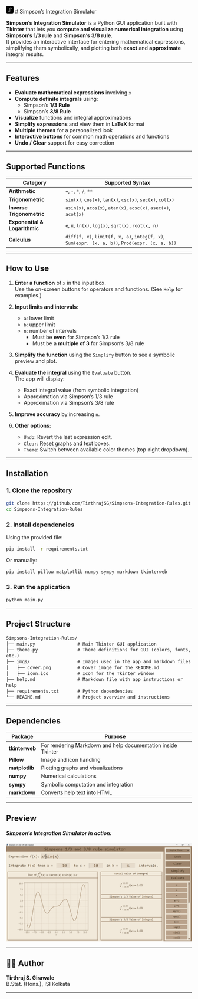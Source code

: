 <img src="imgs/icon.png" alt="emoji" width="20" height="20">
# Simpson’s Integration Simulator


**Simpson’s Integration Simulator** is a Python GUI application built with **Tkinter** that lets you **compute and visualize numerical integration** using **Simpson’s 1/3 rule** and **Simpson’s 3/8 rule**.  
It provides an interactive interface for entering mathematical expressions, simplifying them symbolically, and plotting both **exact** and **approximate** integral results.

---

## Features

- **Evaluate mathematical expressions** involving `x`
- **Compute definite integrals** using:
  - Simpson’s **1/3 Rule**
  - Simpson’s **3/8 Rule**
- **Visualize** functions and integral approximations
- **Simplify expressions** and view them in **LaTeX** format
- **Multiple themes** for a personalized look
- **Interactive buttons** for common math operations and functions
-  **Undo / Clear** support for easy correction

---

## Supported Functions

| Category | Supported Syntax |
|-----------|------------------|
| **Arithmetic** | `+`, `-`, `*`, `/`, `**` |
| **Trigonometric** | `sin(x)`, `cos(x)`, `tan(x)`, `csc(x)`, `sec(x)`, `cot(x)` |
| **Inverse Trigonometric** | `asin(x)`, `acos(x)`, `atan(x)`, `acsc(x)`, `asec(x)`, `acot(x)` |
| **Exponential & Logarithmic** | `e`, `π`, `ln(x)`, `log(x)`, `sqrt(x)`, `root(x, n)` |
| **Calculus** | `diff(f, x)`, `limit(f, x, a)`, `integ(f, x)`, `Sum(expr, (x, a, b))`, `Prod(expr, (x, a, b))` |

---

## How to Use

1. **Enter a function** of `x` in the input box.  
   Use the on-screen buttons for operators and functions. (See `Help` for examples.)

2. **Input limits and intervals**:
   - `a`: lower limit  
   - `b`: upper limit  
   - `n`: number of intervals  
     - Must be **even** for Simpson’s 1/3 rule  
     - Must be a **multiple of 3** for Simpson’s 3/8 rule  

3. **Simplify the function** using the `Simplify` button to see a symbolic preview and plot.

4. **Evaluate the integral** using the `Evaluate` button.  
   The app will display:
   - Exact integral value (from symbolic integration)
   - Approximation via Simpson’s 1/3 rule
   - Approximation via Simpson’s 3/8 rule

5. **Improve accuracy** by increasing `n`.

6. **Other options:**
   - `Undo`: Revert the last expression edit.  
   - `Clear`: Reset graphs and text boxes.  
   - `Theme`: Switch between available color themes (top-right dropdown).

---

## Installation

### 1. Clone the repository
```bash
git clone https://github.com/TirthrajSG/Simpsons-Integration-Rules.git
cd Simpsons-Integration-Rules
```

### 2. Install dependencies
Using the provided file:
```bash
pip install -r requirements.txt
```
Or manually:
```bash
pip install pillow matplotlib numpy sympy markdown tkinterweb
```

### 3. Run the application
```bash
python main.py
```

---

## Project Structure
```
Simpsons-Integration-Rules/
├── main.py                # Main Tkinter GUI application
├── theme.py               # Theme definitions for GUI (colors, fonts, etc.)
├── imgs/                  # Images used in the app and markdown files
│   ├── cover.png          # Cover image for the README.md
│   ├── icon.ico           # Icon for the Tkinter window
├── help.md                # Markdown file with app instructions or help
├── requirements.txt       # Python dependencies
└── README.md              # Project overview and instructions
```

---

## Dependencies

| Package | Purpose |
|----------|----------|
| **tkinterweb** | For rendering Markdown and help documentation inside Tkinter |
| **Pillow** | Image and icon handling |
| **matplotlib** | Plotting graphs and visualizations |
| **numpy** | Numerical calculations |
| **sympy** | Symbolic computation and integration |
| **markdown** | Converts help text into HTML |

---

## Preview

#### *Simpson’s Integration Simulator in action:*
![](imgs/cover.png)

---

## 🧑‍💻 Author

**Tirthraj S. Girawale**  
B.Stat. (Hons.), ISI Kolkata  

---